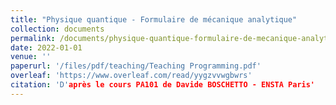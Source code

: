 ```yaml
---
title: "Physique quantique - Formulaire de mécanique analytique"
collection: documents
permalink: /documents/physique-quantique-formulaire-de-mecanique-analytique
date: 2022-01-01
venue: ''
paperurl: '/files/pdf/teaching/Teaching Programming.pdf'
overleaf: 'https://www.overleaf.com/read/yygzvvwgbwrs'
citation: 'D'après le cours PA101 de Davide BOSCHETTO - ENSTA Paris'
---
```


